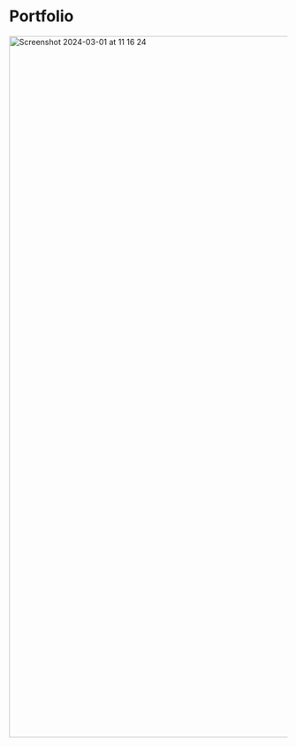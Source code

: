 # Portfolio
 
<img width="1268" alt="Screenshot 2024-03-01 at 11 16 24" src="https://github.com/MayAMMM/Portfolio/assets/104266442/c6e43e99-0132-42e7-935a-ef5588d17f31">

